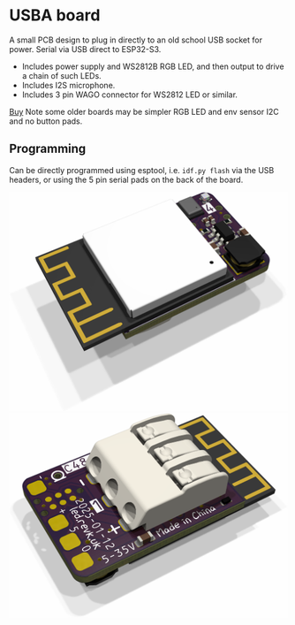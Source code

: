 # USBA board

A small PCB design to plug in directly to an old school USB socket for power.
Serial via USB direct to ESP32-S3.

- Includes power supply and WS2812B RGB LED, and then output to drive a chain of such LEDs.
- Includes I2S microphone.
- Includes 3 pin WAGO connector for WS2812 LED or similar.

[Buy](https://www.amazon.co.uk/dp/B0DGD5XPLT) Note some older boards may be simpler RGB LED and env sensor I2C and no button pads.

## Programming

Can be directly programmed using esptool, i.e. `idf.py flash` via the USB headers, or using the 5 pin serial pads on the back of the board.

![Top](LED.png)
![Bottom](LED-bottom.png)
